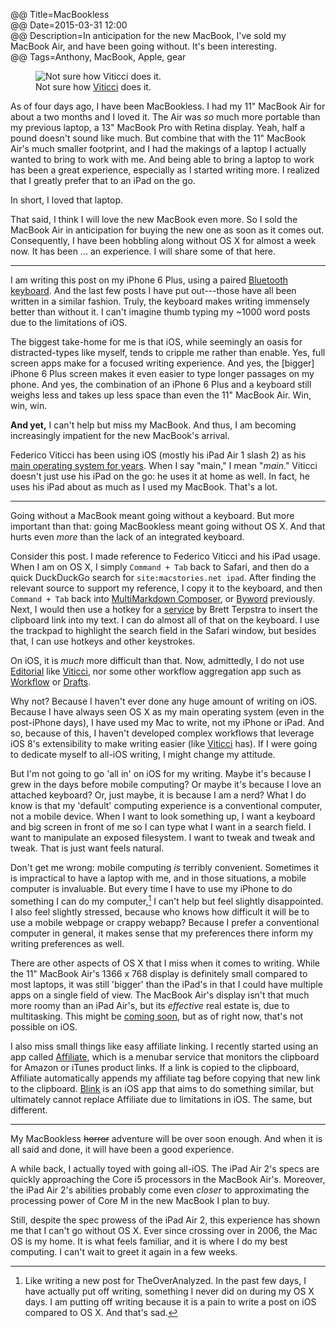 @@ Title=MacBookless  
@@ Date=2015-03-31 12:00  
@@ Description=In anticipation for the new MacBook, I've sold my MacBook Air, and have been going without. It's been interesting.  
@@ Tags=Anthony, MacBook, Apple, gear 

<figure>
	<img src="http://d.pr/i/1fwsW+" alt="Not sure how Viticci does it.">
	<figcaption>Not sure how <a href="http://www.imore.com/how-ipad-air-2-became-federico-viticcis-main-computer">Viticci</a> does it.</figcaption>
</figure>

As of four days ago, I have been MacBookless. I had my 11" MacBook Air for about a two months and I loved it. The Air was *so* much more portable than my previous laptop, a 13" MacBook Pro with Retina display. Yeah, half a pound doesn't sound like much. But combine that with the 11" MacBook Air's much smaller footprint, and I had the makings of a laptop I actually wanted to bring to work with me. And being able to bring a laptop to work has been a great experience, especially as I started writing more. I realized that I greatly prefer that to an iPad on the go.

In short, I loved that laptop.

That said, I think I will love the new MacBook even more. So I sold the MacBook Air in anticipation for buying the new one as soon as it comes out. Consequently, I have been hobbling along without OS X for almost a week now. It has been ... an experience. I will share some of that here.

***

I am writing this post on my iPhone 6 Plus, using a paired [Bluetooth keyboard][amazon]. And the last few posts I have put out---those have all been written in a similar fashion. Truly, the keyboard makes writing immensely better than without it. I can't imagine thumb typing my ~1000 word posts due to the limitations of iOS. 

The biggest take-home for me is that iOS, while seemingly an oasis for distracted-types like myself, tends to cripple me rather than enable. Yes, full screen apps make for a focused writing experience. And yes, the [bigger] iPhone 6 Plus screen makes it even easier to type longer passages on my phone. And yes, the combination of an iPhone 6 Plus and a keyboard still weighs less and takes up less space than even the 11" MacBook Air. Win, win, win.

**And yet,** I can't help but miss my MacBook. And thus, I am becoming increasingly impatient for the new MacBook's arrival.

Federico Viticci has been using iOS (mostly his iPad Air 1 slash 2) as his [main operating system for years][macstories]. When I say "main," I mean "*main*." Viticci doesn't just use his iPad on the go: he uses it at home as well. In fact, he uses his iPad about as much as I used my MacBook. That's a lot. 

***

Going without a MacBook meant going without a keyboard. But more important than that: going MacBookless meant going without OS X. And that hurts even *more* than the lack of an integrated keyboard. 

Consider this post. I made reference to Federico Viticci and his iPad usage. When I am on OS X, I simply `Command + Tab` back to Safari, and then do a quick DuckDuckGo search for `site:macstories.net ipad`. After finding the relevant source to support my reference, I copy it to the keyboard, and then `Command + Tab` back into [MultiMarkdown Composer][apple], or [Byword][apple 2] previously. Next, I would then use a hotkey for a [service][brettterpstra] by Brett Terpstra to insert the clipboard link into my text. I can do almost all of that on the keyboard. I use the trackpad to highlight the search field in the Safari window, but besides that, I can use hotkeys and other keystrokes.

On iOS, it is *much* more difficult than that. Now, admittedly, I do not use [Editorial][apple 3] like [Viticci][macstories 2], nor some other workflow aggregation app such as [Workflow][apple 4] or [Drafts][apple 5]. 

Why not? Because I haven't ever done any huge amount of writing on iOS. Because I have always seen OS X as my main operating system (even in the post-iPhone days), I have used my Mac to write, not my iPhone or iPad. And so, because of this, I haven't developed complex workflows that leverage iOS 8's extensibility to make writing easier (like [Viticci][macstories 3] has). If I were going to dedicate myself to all-iOS writing, I might change my attitude. 

But I'm not going to go 'all in' on iOS for my writing. Maybe it's because I grew in the days before mobile computing? Or maybe it's because I love an attached keyboard? Or, just maybe, it is because I am a nerd? What I do know is that my 'default' computing experience is a conventional computer, not a mobile device. When I want to look something up, I want a keyboard and big screen in front of me so I can type what I want in a search field. I want to manipulate an exposed filesystem. I want to tweak and tweak and tweak. That is just want feels natural. 

Don't get me wrong: mobile computing *is* terribly convenient. Sometimes it is impractical to have a laptop with me, and in those situations, a mobile computer is invaluable. But every time I have to use my iPhone to do something I can do my computer,[^co] I can't help but feel slightly disappointed. I also feel slightly stressed, because who knows how difficult it will be to use a mobile webpage or crappy webapp? Because I prefer a conventional computer in general, it makes sense that my preferences there inform my writing preferences as well.

There are other aspects of OS X that I miss when it comes to writing. While the 11" MacBook Air's 1366 x 768 display is definitely small compared to most laptops, it was still 'bigger' than the iPad's in that I could have multiple apps on a single field of view. The MacBook Air's display isn't that much more roomy than an iPad Air's, but its *effective* real estate is, due to multitasking. This might be [coming soon][appleinsider], but as of right now, that's not possible on iOS. 

I also miss small things like easy affiliate linking. I recently started using an app called [Affiliate][apple 6], which is a menubar service that monitors the clipboard for Amazon or iTunes product links. If a link is copied to the clipboard, Affiliate automatically appends my affiliate tag before copying that new link to the clipboard. [Blink][apple 7] is an iOS app that aims to do something similar, but ultimately cannot replace Affiliate due to limitations in iOS. The same, but different. 

***

My MacBookless <s>horror</s> adventure will be over soon enough. And when it is all said and done, it will have been a good experience. 

A while back, I actually toyed with going all-iOS. The iPad Air 2's specs are quickly approaching the Core i5 processors in the MacBook Air's. Moreover, the iPad Air 2's abilities probably come even *closer* to approximating the processing power of Core M in the new MacBook I plan to buy. 

Still, despite the spec prowess of the iPad Air 2, this experience has shown me that I can't go without OS X. Ever since crossing over in 2006, the Mac OS is my home. It is what feels familiar, and it is where I do my best computing. I can't wait to greet it again in a few weeks. 

[^co]: Like writing a new post for TheOverAnalyzed. In the past few days, I have actually put off writing, something I never did on during my OS X days. I am putting off writing because it is a pain to write a post on iOS compared to OS X. And that's sad. 

[amazon]: https://www.amazon.com/dp/B005DLDO4U/?tag=theov0c-20
[apple]: https://itunes.apple.com/us/app/multimarkdown-composer-2/id593294811?at=1l3vx9s
[apple 2]: https://itunes.apple.com/app/byword/id420212497?at=1l3vx9s
[apple 3]: https://itunes.apple.com/us/app/editorial/id673907758?at=1l3vx9s
[apple 4]: https://itunes.apple.com/us/app/workflow-powerful-automation/id915249334?at=1l3vx9s
[apple 5]: https://itunes.apple.com/us/app/drafts-4-quickly-capture-notes/id905337691?at=1l3vx9s
[apple 6]: https://itunes.apple.com/us/app/affiliate/id789724698?mt=12&at=1l3vx9s
[apple 7]: https://itunes.apple.com/us/app/blink-better-affiliate-links/id946766863?mt=8&at=1l3vx9s
[appleinsider]: http://appleinsider.com/articles/15/03/30/rumor-apples-jumbo-ipad-pro-allegedly-shown-in-spy-shots-shows-potential-second-port
[brettterpstra]: http://brettterpstra.com/projects/markdown-service-tools/#linking
[macstories]: http://www.macstories.net/stories/ipad-air-2-review-why-the-ipad-became-my-main-computer/
[macstories 2]: http://www.macstories.net/stories/editorial-for-ipad-review/
[macstories 3]: http://www.macstories.net/stories/ios-8-email-and-extensions/